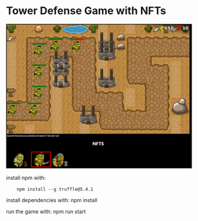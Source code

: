 # Tower Defense Game with NFTs

![game](./public/img/img.png)

install npm with:

```
    npm install --g truffle@5.4.1
```

install dependencies with:
    npm install

run the game with:
    npm run start